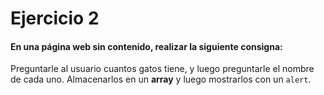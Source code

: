 # Ejercicio 2

#### En una página web sin contenido, realizar la siguiente consigna:

Preguntarle al usuario cuantos gatos tiene, y luego preguntarle el nombre de cada uno. Almacenarlos en un **array** y luego mostrarlos con un ``alert``.